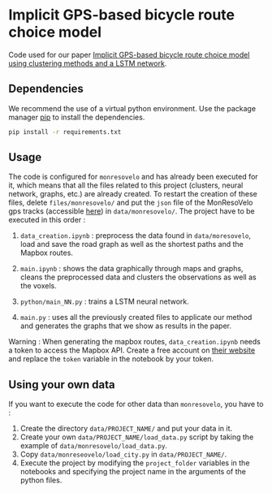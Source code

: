 # Implicit GPS-based bicycle route choice model

Code used for our paper [Implicit GPS-based bicycle route choice model using clustering methods and a LSTM network](https://journals.plos.org/plosone/article?id=10.1371/journal.pone.0264196).


## Dependencies

We recommend the use of a virtual python environment. Use the package manager [pip](https://pypi.org/project/pip/) to install the dependencies.

```bash
pip install -r requirements.txt
```

## Usage

The code is configured for `monresovelo` and has already been executed for it, which means that all the files related to this project (clusters, neural network, graphs, etc.) are already created. To restart the creation of these files, delete `files/monresovelo/` and put the `json` file of the MonResoVelo gps tracks (accessible [here](https://open.canada.ca/data/en/dataset/77f30d2b-c786-45f0-9f33-ebdef46f3b4c)) in `data/monresovelo/`. The project have to be executed in this order :
1. `data_creation.ipynb` : preprocess the data found in `data/moresovelo`, load and save the road graph as well as the shortest paths and the Mapbox routes.

2. `main.ipynb` : shows the data graphically through maps and graphs, cleans the preprocessed data and clusters the observations as well as the voxels.

3. `python/main_NN.py` : trains a LSTM neural network.

4. `main.py` : uses all the previously created files to applicate our method and generates the graphs that we show as results in the paper.

Warning : When generating the mapbox routes, `data_creation.ipynb` needs a token to access the Mapbox API. Create a free account on [their website](https://www.mapbox.com/) and replace the `token` variable in the notebook by your token.

## Using your own data

If you want to execute the code for other data than `monresovelo`, you have to :
1. Create the directory `data/PROJECT_NAME/` and put your data in it.
2. Create your own `data/PROJECT_NAME/load_data.py` script by taking the example of `data/monresovelo/load_data.py`.
3. Copy `data/monreseovelo/load_city.py` in `data/PROJECT_NAME/`.
4. Execute the project by modifying the `project_folder` variables in the notebooks and specifying the project name in the arguments of the python files.

